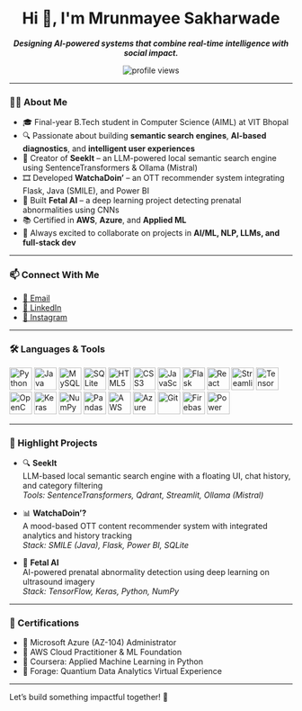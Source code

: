 <h1 align="center"><b>Hi 👋, I'm Mrunmayee Sakharwade</b></h1>

<p align="center"><b><i>Designing AI-powered systems that combine real-time intelligence with social impact.</i></b></p>

<p align="center">
  <img src="https://komarev.com/ghpvc/?username=mrunmayeexyz&label=Profile%20views&color=0e75b6&style=flat" alt="profile views" />
</p>

---

### 👩‍💻 About Me

- 🎓 Final-year B.Tech student in Computer Science (AIML) at VIT Bhopal  
- 🔍 Passionate about building **semantic search engines**, **AI-based diagnostics**, and **intelligent user experiences**  
- 🧠 Creator of **SeekIt** – an LLM-powered local semantic search engine using SentenceTransformers & Ollama (Mistral)  
- 🎞️ Developed **WatchaDoin’** – an OTT recommender system integrating Flask, Java (SMILE), and Power BI  
- 🧬 Built **Fetal AI** – a deep learning project detecting prenatal abnormalities using CNNs  
- 📚 Certified in **AWS**, **Azure**, and **Applied ML**  
- 💬 Always excited to collaborate on projects in **AI/ML, NLP, LLMs, and full-stack dev**

---

### 📫 Connect With Me

- [📧 Email](mailto:sakharwademrunmayee@gmail.com)  
- [🔗 LinkedIn](https://www.linkedin.com/in/mrunmayee-sakharwade-090969245)  
- [📸 Instagram](https://instagram.com/_eeyamnurm_)

---

### 🛠️ Languages & Tools

<p align="left">
  <!-- Programming Languages -->
  <img src="https://cdn.jsdelivr.net/gh/devicons/devicon/icons/python/python-original.svg" alt="Python" width="40" height="40"/>
  <img src="https://cdn.jsdelivr.net/gh/devicons/devicon/icons/java/java-original.svg" alt="Java" width="40" height="40"/>
  <img src="https://cdn.jsdelivr.net/gh/devicons/devicon/icons/mysql/mysql-original.svg" alt="MySQL" width="40" height="40"/>
  <img src="https://cdn.jsdelivr.net/gh/devicons/devicon/icons/sqlite/sqlite-original.svg" alt="SQLite" width="40" height="40"/>
  
  <!-- Web Dev -->
  <img src="https://cdn.jsdelivr.net/gh/devicons/devicon/icons/html5/html5-original.svg" alt="HTML5" width="40" height="40"/>
  <img src="https://cdn.jsdelivr.net/gh/devicons/devicon/icons/css3/css3-original.svg" alt="CSS3" width="40" height="40"/>
  <img src="https://cdn.jsdelivr.net/gh/devicons/devicon/icons/javascript/javascript-original.svg" alt="JavaScript" width="40" height="40"/>

  <!-- Frameworks & Libraries -->
  <img src="https://cdn.jsdelivr.net/gh/devicons/devicon/icons/flask/flask-original.svg" alt="Flask" width="40" height="40"/>
  <img src="https://cdn.jsdelivr.net/gh/devicons/devicon/icons/react/react-original.svg" alt="React" width="40" height="40"/>
  <img src="https://cdn.jsdelivr.net/gh/devicons/devicon/icons/streamlit/streamlit-original.svg" alt="Streamlit" width="40" height="40"/>

  <!-- AI & ML -->
  <img src="https://cdn.jsdelivr.net/gh/devicons/devicon/icons/tensorflow/tensorflow-original.svg" alt="TensorFlow" width="40" height="40"/>
  <img src="https://cdn.jsdelivr.net/gh/devicons/devicon/icons/opencv/opencv-original.svg" alt="OpenCV" width="40" height="40"/>
  <img src="https://upload.wikimedia.org/wikipedia/commons/8/84/Keras_logo.svg" alt="Keras" width="40" height="40"/>
  <img src="https://upload.wikimedia.org/wikipedia/commons/e/ee/NumPy_logo_2020.svg" alt="NumPy" width="40" height="40"/>
  <img src="https://upload.wikimedia.org/wikipedia/commons/2/22/Pandas_mark.svg" alt="Pandas" width="40" height="40"/>

  <!-- Cloud & DevOps -->
  <img src="https://www.svgrepo.com/show/353443/aws.svg" alt="AWS" width="40" height="40"/>
  <img src="https://upload.wikimedia.org/wikipedia/commons/f/fa/Microsoft_Azure.svg" alt="Azure" width="40" height="40"/>

  <!-- Other Tools -->
  <img src="https://cdn.jsdelivr.net/gh/devicons/devicon/icons/git/git-original.svg" alt="Git" width="40" height="40"/>
  <img src="https://upload.wikimedia.org/wikipedia/commons/c/cf/Firebase_Logo.svg" alt="Firebase" width="40" height="40"/>
  <img src="https://upload.wikimedia.org/wikipedia/commons/0/0e/Microsoft_Power_BI_Logo.svg" alt="Power BI" width="40" height="40"/>
</p>

---

### 🚀 Highlight Projects

- 🔍 **SeekIt**  
  LLM-based local semantic search engine with a floating UI, chat history, and category filtering  
  _Tools: SentenceTransformers, Qdrant, Streamlit, Ollama (Mistral)_

- 📊 **WatchaDoin’?**  
  A mood-based OTT content recommender system with integrated analytics and history tracking  
  _Stack: SMILE (Java), Flask, Power BI, SQLite_

- 🧠 **Fetal AI**  
  AI-powered prenatal abnormality detection using deep learning on ultrasound imagery  
  _Stack: TensorFlow, Keras, Python, NumPy_

---

### 📜 Certifications

- 🏅 Microsoft Azure (AZ-104) Administrator  
- 🏅 AWS Cloud Practitioner & ML Foundation  
- 🏅 Coursera: Applied Machine Learning in Python  
- 🏅 Forage: Quantium Data Analytics Virtual Experience

---

Let’s build something impactful together! 🚀
